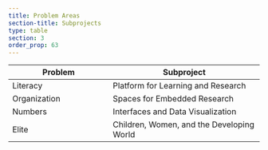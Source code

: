 ```yaml
---
title: Problem Areas
section-title: Subprojects
type: table 
section: 3
order_prop: 63
---
```

<table class="subprojects">
  <thead>
    <th>Problem</th>
    <th>Subproject</th>
  </thead>
  <tbody>
    <colgroup>
      <col width="40%/>
      <col width="60%/>
    </colgroup>
    <tr>
      <td>Literacy</td>
      <td>Platform for Learning and Research</td>
    </tr>
    <tr>
      <td>Organization</td>
      <td>Spaces for Embedded Research</td>
    <tr>
      <td>Numbers</td>
      <td>Interfaces and Data Visualization</td>
    </tr>
    <tr>
      <td>Elite</td>
      <td>Children, Women, and the Developing World</td>
    </tr>
  </tbody>
</table>


